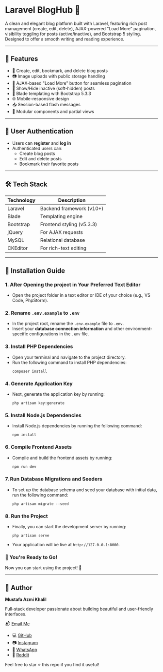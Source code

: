 # Laravel BlogHub 📝

A clean and elegant blog platform built with Laravel, featuring rich post management (create, edit, delete), AJAX-powered "Load More" pagination, visibility toggling for posts (active/inactive), and Bootstrap 5 styling. Designed to offer a smooth writing and reading experience.

---

## 🚀 Features
 
- 📝 Create, edit, bookmark, and delete blog posts
- 📷 Image uploads with public storage handling
- 🔄 AJAX-based "Load More" button for seamless pagination
- 👻 Show/Hide inactive (soft-hidden) posts
- 📄 Blade templating with Bootstrap 5.3.3
- 🌐 Mobile-responsive design
- 📥 Session-based flash messages
- 🧩 Modular components and partial views

---

## 🔐 User Authentication

- Users can **register** and **log in**
- Authenticated users can:
  - Create blog posts
  - Edit and delete posts
  - Bookmark their favorite posts
---

## 🛠️ Tech Stack

| Technology | Description |
|------------|-------------|
| Laravel    | Backend framework (v10+) |
| Blade      | Templating engine |
| Bootstrap  | Frontend styling (v5.3.3) |
| jQuery     | For AJAX requests |
| MySQL      | Relational database |
| CKEditor   | For rich-text editing |

---

## 🚀 Installation Guide

### 1. After Opening the project in Your Preferred Text Editor
   - Open the project folder in a text editor or IDE of your choice (e.g., VS Code, PhpStorm).

### 2. Rename `.env.example` to `.env`
   - In the project root, rename the `.env.example` file to `.env`.
   - Insert your **database connection information** and other environment-specific configurations in the `.env` file.

### 3. Install PHP Dependencies
   - Open your terminal and navigate to the project directory.
   - Run the following command to install PHP dependencies:
     ```
     composer install
     ```

### 4. Generate Application Key
   - Next, generate the application key by running:
     ```
     php artisan key:generate
     ```

### 5. Install Node.js Dependencies
   - Install Node.js dependencies by running the following command:
     ```
     npm install
     ```

### 6. Compile Frontend Assets
   - Compile and build the frontend assets by running:
     ```bash
     npm run dev
     ```

### 7. Run Database Migrations and Seeders
   - To set up the database schema and seed your database with initial data, run the following command:
     ```
     php artisan migrate --seed
     ```

### 8. Run the Project
   - Finally, you can start the development server by running:
     ```
     php artisan serve
     ```
   - Your application will be live at `http://127.0.0.1:8000`.

### 🎉 You're Ready to Go!
Now you can start using the project! 🎉

---

## 📧 Author

**Mustafa Azmi Khalil**

Full-stack developer passionate about building beautiful and user-friendly interfaces.  

📬 [Email Me](mailto:mustafa.azmi.khalil@gmail.com)

- 💻 [GitHub](https://github.com/Mustafa21102005)
- 📷 [Instagram](https://www.instagram.com/rexl.05)
- 💬 [WhatsApp](https://wa.me/966545117570)
- 👾 [Reddit](https://www.reddit.com/user/mustafa_azmi)

Feel free to star ⭐ this repo if you find it useful!
